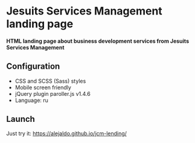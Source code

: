 # Jesuits Services Management landing page
#### HTML landing page about business development services from Jesuits Services Management

## Configuration
+ CSS and SCSS (Sass) styles
+ Mobile screen friendly
+ jQuery plugin paroller.js v1.4.6
+ Language: ru

## Launch
Just try it: https://alejaldo.github.io/jcm-lending/
